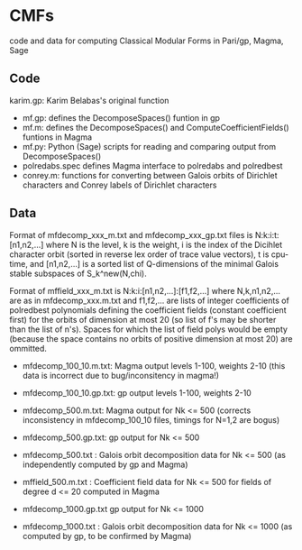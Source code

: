 CMFs
===

code and data for computing Classical Modular Forms in Pari/gp, Magma,
Sage

Code
-------

karim.gp: Karim Belabas's original function
* mf.gp: defines the DecomposeSpaces() funtion in gp
* mf.m: defines the DecomposeSpaces() and ComputeCoefficientFields() funtions in Magma
* mf.py: Python (Sage) scripts for reading and comparing output from DecomposeSpaces()
* polredabs.spec defines Magma interface to polredabs and polredbest
* conrey.m: functions for converting between Galois orbits of Dirichlet characters and Conrey labels of Dirichlet characters

Data
-------

Format of mfdecomp_xxx_m.txt and mfdecomp_xxx_gp.txt files is N:k:i:t:[n1,n2,...] where N is the level, k is the weight, i is the index of the Dicihlet character orbit (sorted in reverse lex order of trace value vectors), t is cpu-time, and [n1,n2,...] is a sorted list of Q-dimensions of the minimal Galois stable subspaces of S_k^new(N,chi).

Format of mffield_xxx_m.txt is N:k:i:[n1,n2,...]:[f1,f2,...] where N,k,n1,n2,... are as in mfdecomp_xxx.m.txt and f1,f2,... are lists of integer coefficients of polredbest polynomials defining the coefficient fields (constant coefficient first) for the orbits of dimension at most 20 (so list of f's may be shorter than the list of n's).  Spaces for which the list of field polys would be empty (because the space contains no orbits of positive dimension at most 20) are ommitted.

* mfdecomp_100_10.m.txt: Magma output levels 1-100, weights 2-10 (this data is incorrect due to bug/inconsitency in magma!)
* mfdecomp_100_10.gp.txt: gp output levels 1-100, weights 2-10

* mfdecomp_500.m.txt: Magma output for Nk <= 500 (corrects inconsistency in mfdecomp_100_10 files, timings for N=1,2 are bogus)
* mfdecomp_500.gp.txt: gp output for Nk <= 500
* mfdecomp_500.txt : Galois orbit decomposition data for Nk <= 500 (as independently computed by gp and Magma)
* mffield_500.m.txt : Coefficient field data for Nk <= 500 for fields of degree d <= 20 computed in Magma

* mfdecomp_1000.gp.txt gp output for Nk <= 1000
* mfdecomp_1000.txt : Galois orbit decomposition data for Nk <= 1000 (as computed by gp, to be confirmed by Magma)



